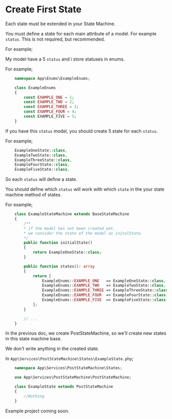 
# Create First State
Each state must be extended in your State Machine.

You must define a state for each main attribute of a model.
For example `status`. This is not required, but recommended.

For example;

My model have a 5 `status` and i store statuses in enums.

For example;

```php
    namespace App\Enums\ExampleEnums;

    class ExampleEnums
    {
        const EXAMPLE_ONE = 1;
        const EXAMPLE_TWO = 2;
        const EXAMPLE_THREE = 3;
        const EXAMPLE_FOUR = 4;
        const EXAMPLE_FİVE = 5;
    }
```

If you have this `status` model, you should create 5 
state for each `status`.

For example;

```php
    ExampleOneState::class,
    ExampleTwoState::class,
    ExampleThreeState::class,
    ExampleFourState::class,
    ExampleFiveState::class,
```

So each `status` will define a state.

You should define which `status` will work with which 
`state` in the your state machine method of states.

For example;

```php
    class ExampleStateMachine extends BaseStateMachine
    {
        /** 
        * if the model has not been created yet, 
        * we consider the state of the model as initalState.
        */
        public function initialState()
        {
            return ExampleOneState::class;
        }

        public function states(): array
        {
            return [
                ExampleEnums::EXAMPLE_ONE   => ExampleOneState::class,
                ExampleEnums::EXAMPLE_TWO   => ExampleTwoState::class,
                ExampleEnums::EXAMPLE_THREE => ExampleThreeState::class,
                ExampleEnums::EXAMPLE_FOUR  => ExampleFourState::class,
                ExampleEnums::EXAMPLE_FIVE  => ExampleFiveState::class,
            ];
        }

        // ...
    }
```

In the previous doc, we create PostStateMachine, so we'll 
create new states in this state machine base.

We don't write anything in the created state.

In `App\Services\PostStateMachine\States\ExampleState.php`;

```php
	namespace App\Services\PostStateMachine\States;

	use App\Services\PostStateMachine\PostStateMachine;

	class ExampleState extends PostStateMachine
	{
		//Nothing
	}
```

Example project coming soon.
